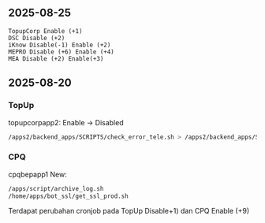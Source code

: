 
## 2025-08-25
```
TopupCorp Enable (+1)
DSC Disable (+2)
iKnow Disable(-1) Enable (+2)
MEPRO Disable (+6) Enable (+4)
MEA Disable (+2) Enable(+3)
```
## 2025-08-20
### TopUp
topupcorpapp2:
Enable -> Disabled 
```sh
/apps2/backend_apps/SCRIPTS/check_error_tele.sh > /apps2/backend_apps/SCRIPTS/check_error_tele.log 2> /apps2/backend_apps/SCRIPTS/check_error_tele.err
```
### CPQ
cpqbepapp1
New:
```sh
/apps/script/archive_log.sh
/home/apps/bot_ssl/get_ssl_prod.sh
```

Terdapat perubahan cronjob pada TopUp Disable+1) dan CPQ Enable (+9)